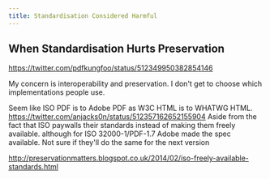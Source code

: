 ```yaml
---
title: Standardisation Considered Harmful
---
```


## When Standardisation Hurts Preservation
https://twitter.com/pdfkungfoo/status/512349950382854146

My concern is interoperability and preservation. I don't get to choose which implementations people use.

Seem like ISO PDF is to Adobe PDF as W3C HTML is to WHATWG HTML.
https://twitter.com/anjacks0n/status/512357162652155904
Aside from the fact that ISO paywalls their standards instead of making them freely available.
although for ISO 32000-1/PDF-1.7 Adobe made the spec available. Not sure if they'll do the same for the next version

http://preservationmatters.blogspot.co.uk/2014/02/iso-freely-available-standards.html

